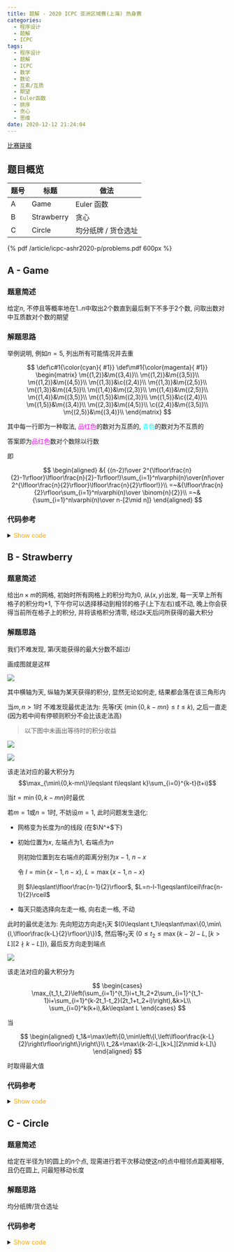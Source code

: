 ```yaml
---
title: 题解 - 2020 ICPC 亚洲区域赛(上海) 热身赛
categories:
  - 程序设计
  - 题解
  - ICPC
tags:
  - 程序设计
  - 题解
  - ICPC
  - 数学
  - 数论
  - 互素/互质
  - 期望
  - Euler函数
  - 排序
  - 贪心
  - 思维
date: 2020-12-12 21:24:04
---
```


[比赛链接](https://ac.nowcoder.com/acm/contest/9731)

<!-- more -->

## 题目概览

| 题号 | 标题       | 做法                |
| ---- | ---------- | ------------------- |
| A    | Game       | Euler 函数          |
| B    | Strawberry | 贪心                |
| C    | Circle     | 均分纸牌 / 货仓选址 |

<!-- [官方题解](official_solutions.zip) -->

{% pdf /article/icpc-ashr2020-p/problems.pdf 600px %}

## A - Game

### 题意简述

给定$n$, 不停且等概率地在$1..n$中取出$2$个数直到最后剩下不多于$2$个数, 问取出数对中互质数对个数的期望

### 解题思路

举例说明, 例如$n=5$, 列出所有可能情况并去重

$$
\def\c#1{\color{cyan}{ #1}}
\def\m#1{\color{magenta}{ #1}}
\begin{matrix}
  \m{(1,2)}&\m{(3,4)}\\
  \m{(1,2)}&\m{(3,5)}\\
  \m{(1,2)}&\m{(4,5)}\\
  \m{(1,3)}&\c{(2,4)}\\
  \m{(1,3)}&\m{(2,5)}\\
  \m{(1,3)}&\m{(4,5)}\\
  \m{(1,4)}&\m{(2,3)}\\
  \m{(1,4)}&\m{(2,5)}\\
  \m{(1,4)}&\m{(3,5)}\\
  \m{(1,5)}&\m{(2,3)}\\
  \m{(1,5)}&\c{(2,4)}\\
  \m{(1,5)}&\m{(3,4)}\\
  \m{(2,3)}&\m{(4,5)}\\
  \c{(2,4)}&\m{(3,5)}\\
  \m{(2,5)}&\m{(3,4)}\\
\end{matrix}
$$

其中每一行即为一种取法, <font color="magenta">品红色</font>的数对为互质的, <font color="cyan">青色</font>的数对为不互质的

答案即为<font color="magenta">品红色</font>数对个数除以行数

即

$$
\begin{aligned}
  &{ {(n-2)!\over 2^{\lfloor\frac{n}{2}-1\rfloor}\lfloor\frac{n}{2}-1\rfloor!}\sum_{i=1}^n\varphi(n)\over{n!\over 2^{\lfloor\frac{n}{2}\rfloor}\lfloor\frac{n}{2}\rfloor!}}\\
  =~&{\lfloor\frac{n}{2}\rfloor\sum_{i=1}^n\varphi(n)\over \binom{n}{2}}\\
  =~&{\sum_{i=1}^n\varphi(n)\over n-[2\mid n]}
\end{aligned}
$$

### 代码参考

<details>
<summary><font color='orange'>Show code</font></summary>

```cpp
/*
 * @Author: Tifa
 * @LastEditTime: 2020-12-12 21:24:04
 * @Description:
 */
#include <bits/stdc++.h>
using namespace std;
const int N = 5e3 + 5;

int64_t gcd(int64_t a, int64_t b) { return b == 0 ? a : gcd(b, a % b); }

bool vis[N];
int prime[N], cnt_prime;
int phi[N];
void init(int n = N - 1) {
    for (int i = 2; i <= n; ++i) {
        if (!vis[i]) phi[prime[++cnt_prime] = i] = i - 1;
        for (int j = 1; j <= cnt_prime && i * prime[j] <= n; ++j) {
            vis[i * prime[j]] = 1;
            phi[i * prime[j]] = phi[i] * prime[j];
            if (i % prime[j] == 0) break;
            phi[i * prime[j]] -= phi[i];
        }
    }
}

int main() {
    init();
    int n;
    cin >> n;
    int64_t a = 0, b = n - (n % 2 == 0);
    for (int i = 1; i <= n; ++i) a += phi[i];
    int64_t g = gcd(a, b);
    cout << a / g << '/' << b / g;
    return 0;
}
```

</details>

## B - Strawberry

### 题意简述

给出$n\times m$的网格, 初始时所有网格上的积分均为$0$, 从$(x,y)$出发, 每一天早上所有格子的积分均+1, 下午你可以选择移动到相邻的格子(上下左右)或不动, 晚上你会获得当前所在格子上的积分, 并将该格积分清零, 经过$k$天后问所获得的最大积分

### 解题思路

我们不难发现, 第$i$天能获得的最大分数不超过$i$

画成图就是这样

![](B-1.svg)

其中横轴为天, 纵轴为某天获得的积分, 显然无论如何走, 结果都会落在该三角形内

当$m,n>1$时
不难发现最优走法为: 先等$t$天 $(\min\{0,k-mn\}\leqslant t\leqslant k)$, 之后一直走 (因为若中间有停顿则积分不会比该走法高)

> 以下图中未画出等待时的积分收益

![](B-2.svg)

![](B-3.svg)

该走法对应的最大积分为
$$\max_{\min\{0,k-mn\}\leqslant t\leqslant k}\sum_{i=0}^{k-t}(t+i)$$

当$t=\min\{0,k-mn\}$时最优

若$m=1$或$n=1$时, 不妨设$m=1$, 此时问题发生退化:

- 网格变为长度为$n$的线段 (在$\N^+$下)
- 初始位置为$x$, 左端点为$1$, 右端点为$n$

  则初始位置到左右端点的距离分别为$x-1,~n-x$

  令 $l=\min\{x-1,n-x\}$, $L=\max\{x-1,n-x\}$

  则 $l\leqslant\lfloor\frac{n-1}{2}\rfloor$, $L=n-l-1\geqslant\lceil\frac{n-1}{2}\rceil$

- 每天只能选择向左走一格, 向右走一格, 不动

此时的最优走法为: 先向短边方向走$t_1$天 $(0\leqslant t_1\leqslant\max\{0,\min\{l,\lfloor\frac{k-L}{2}\rfloor\}\})$, 然后等$t_2$天 $(0\leqslant t_2\leqslant\max\{k-2l-L,[k>L][2\nmid k-L]\})$, 最后反方向走到端点

![](B-4.svg)

该走法对应的最大积分为

$$
\begin{cases}
  \max_{t_1,t_2}\left(\sum_{i=1}^{t_1}i+t_1t_2+2\sum_{i=1}^{t_1-1}i+\sum_{i=1}^{k-2t_1-t_2}(2t_1+t_2+i)\right),&k>L\\
  \sum_{i=0}^k(k+i),&k\leqslant L
\end{cases}
$$

当

$$
\begin{aligned}
  t_1&=\max\left\{0,\min\left\{l,\left\lfloor\frac{k-L}{2}\right\rfloor\right\}\right\}\\
  t_2&=\max\{k-2l-L,[k>L][2\nmid k-L]\}
\end{aligned}
$$

时取得最大值

### 代码参考

<details>
<summary><font color='orange'>Show code</font></summary>

```cpp
/*
 * @Author: Tifa
 * @LastEditTime: 2020-12-12 21:24:04
 * @Description:
 */
#include <bits/stdc++.h>
using namespace std;
using i64 = int64_t;
const int MOD = 998244353, inv2 = (MOD + 1) / 2;

i64 calc(i64 l, i64 r) {
    if (r < l) return 0;
    l %= MOD;
    r %= MOD;
    return (l + r) * (r - l + 1) % MOD * inv2 % MOD;
}

int main() {
    int kase;
    scanf("%d", &kase);
    while (kase--) {
        i64 m, n, x, y, k;
        scanf("%lld%lld%lld%lld%lld", &n, &m, &x, &y, &k);
        if (m > n) {
            swap(m, n);
            swap(x, y);
        }
        if (m == 1) {
            i64 l = min(x - 1, n - x), L = max(x - 1, n - x);
            if (k <= L + 1) {
                printf("%lld\n", calc(1, k));
                continue;
            }
            i64 t1 = max(0ll, min(l, (k - L) / 2));
            i64 t2 = max(k - 2 * t1 - L, (k > L) * ((k - L) & 1));
            i64 ans1 = calc(1, t1);
            i64 ans2 = (t1 * t2 % MOD + 2 * calc(1, t1 - 1) % MOD) % MOD;
            i64 ans3 = calc(2 * t1 + t2, k);
            printf("%lld\n", (ans1 + ans2 + ans3) % MOD);
            continue;
        }
        printf("%lld\n", calc(max(0ll, k - m * n) + 1, k));
    }
    return 0;
}
```

</details>

## C - Circle

### 题意简述

给定在半径为$1$的圆上的$n$个点, 现需进行若干次移动使这$n$的点中相邻点距离相等, 且仍在圆上, 问最短移动长度

### 解题思路

均分纸牌/货仓选址

### 代码参考

<details>
<summary><font color='orange'>Show code</font></summary>

```cpp
/*
 * @Author: Tifa
 * @LastEditTime: 2020-12-12 21:24:04
 * @Description:
 */
#include <bits/stdc++.h>
using namespace std;
const int N = 1e5 + 5;
const double pi = acos(-1.0);
double alpha[N];

int main() {
    int n;
    scanf("%d", &n);
    for (int i = 0; i < n; ++i) scanf("%lf", alpha + i);
    sort(alpha, alpha + n);
    for (int i = 0; i < n; ++i) alpha[i] = pi / 180 * (360.0 / n * i - alpha[i]);
    sort(alpha, alpha + n);
    double ans = 0;
    for (int i = 0; i < n; ++i) ans += abs(alpha[i] - alpha[n / 2]);
    printf("%.12lf", ans);
    return 0;
}
```

</details>
